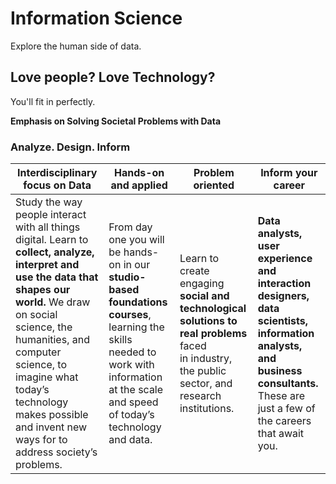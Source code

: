 # Information Science

Explore the human side of data.

## **Love people? Love Technology?** 
You'll fit in perfectly.

**Emphasis on Solving Societal Problems with Data**

### Analyze. Design. Inform
Interdisciplinary focus on Data | Hands-on and applied | Problem oriented | Inform your career
------------ | ------------- | ---------- | -----------
Study the way people interact with all things digital. Learn to **collect, analyze, interpret and use the data that shapes our world.** We draw on social science, the humanities, and computer science, to imagine what today’s technology makes possible and invent new ways for to address society’s problems. | From day one you will be hands-on in our **studio-based foundations courses**, learning the skills needed to work with information at the scale and speed of today’s technology and data. | Learn to create engaging **social and technological solutions to real problems** faced in industry, the public sector, and research institutions. | **Data analysts, user experience and interaction designers, data scientists, information analysts, and business consultants.** These are just a few of the careers that await you.
